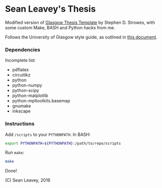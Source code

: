 # Sean Leavey's Thesis

Modified version of [Glasgow Thesis Template](https://github.com/sdstrowes/Glasgow-Thesis-Template) by Stephen D. Strowes, with some custom Make, BASH and Python hacks from me.

Follows the University of Glasgow style guide, as outlined in [this document](http://www.gla.ac.uk/services/library/enlighten/theses/thesispreparationguidelines.pdf).

### Dependencies ###
Incomplete list:

 * pdflatex
 * circuitikz
 * python
 * python-numpy
 * python-scipy
 * python-matplotlib
 * python-mpltoolkits.basemap
 * gnumake
 * inkscape

### Instructions ###
Add `/scripts` to your `PYTHONPATH`. In BASH:

```bash
export PYTHONPATH=${PYTHONPATH}:/path/to/repo/scripts
```

Run `make`:

```bash
make
```

Done!

(C) Sean Leavey, 2016